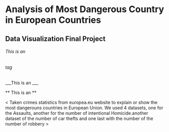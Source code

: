 #  Analysis of Most Dangerous Country in European Countries 
## Data Visualization Final Project

###### This is an <h6> tag
  
  ___This is an ___
  
** This is an **


< Taken crimes statistics from europea.eu website to explain or show the most dangerouns countries in European Union. We used 4 datasets, one for the Assaults, another for the number of intentional Homicide.another dataset of the number of car thefts and one last with the number of the number of robbery >
